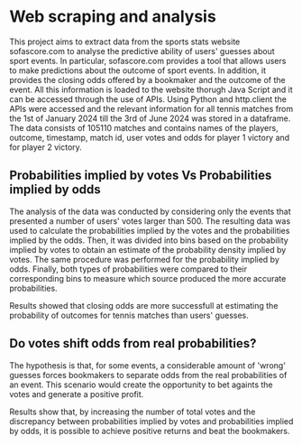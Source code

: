# Web scraping and analysis
This project aims to extract data from the sports stats website sofascore.com to analyse the predictive ability of users' guesses about sport events. In particular, sofascore.com provides a tool that allows users to make predictions about the outcome of sport events. In addition, it provides the closing odds offered by a bookmaker and the outcome of the event. All this information is loaded to the website thorugh Java Script and it can be accessed through the use of APIs. Using Python and http.client the APIs were accessed and the relevant information for all tennis matches from the 1st of January 2024 till the 3rd of June 2024 was stored in a dataframe. The data consists of 105110 matches and contains names of the players, outcome, timestamp, match id, user votes and odds for player 1 victory and for player 2 victory. 

## Probabilities implied by votes Vs Probabilities implied by odds

The analysis of the data was conducted by considering only the events that presented a number of users' votes larger than 500. The resulting data was used to calculate the probabilities implied by the votes and the probabilities implied by the odds. Then, it was divided into bins based on the probability implied by votes to obtain an estimate of the probability density implied by votes. The same procedure was performed for the probability implied by odds. Finally, both types of probabilities were compared to their corresponding bins to measure which source produced the more accurate probabilities.

Results showed that closing odds are more successfull at estimating the probability of outcomes for tennis matches than users' guesses.

## Do votes shift odds from real probabilities?

The hypothesis is that, for some events, a considerable amount of 'wrong' guesses forces bookmakers to separate odds from the real probabilities of an event. This scenario would create the opportunity to bet againts the votes and generate a positive profit. 

Results show that, by increasing the number of total votes and the discrepancy between probabilities implied by votes and probabilities implied by odds, it is possible to achieve positive returns and beat the bookmakers.
